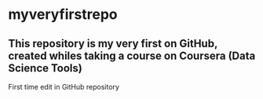 # myveryfirstrepo
## This repository is my very first on GitHub, created whiles taking a course on Coursera (Data Science Tools)
First time edit in GitHub repository
